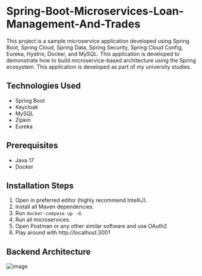 # Spring-Boot-Microservices-Loan-Management-And-Trades

This project is a sample microservice application developed using Spring Boot, Spring Cloud, Spring Data, Spring Security, Spring Cloud Config, Eureka, Hystrix, Docker, and MySQL. This application is developed to demonstrate how to build microservice-based architecture using the Spring ecosystem. This application is developed as part of my university studies.

## Technologies Used

- Spring Boot
- Keycloak
- MySQL
- Zipkin
- Eureka

## Prerequisites

- Java 17
- Docker

## Installation Steps

1. Open in preferred editor (highly recommend IntelliJ).
2. Install all Maven dependencies.
3. Run `docker-compose up -d`.
4. Run all microservices.
5. Open Postman or any other similar software and use OAuth2
6. Play around with http://localhost:3001

## Backend Architecture

![image](https://github.com/MedAzizKhayati/spring-boot-microservices-loan-management/assets/68187294/e7ecb113-78a3-4ec7-95e1-33c8b45346f5)
